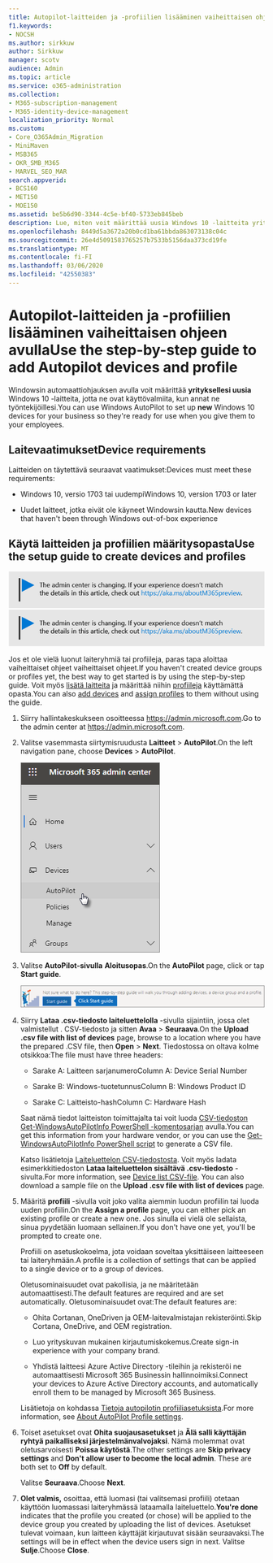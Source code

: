 ```yaml
---
title: Autopilot-laitteiden ja -profiilien lisääminen vaiheittaisen ohjeen avulla
f1.keywords:
- NOCSH
ms.author: sirkkuw
author: Sirkkuw
manager: scotv
audience: Admin
ms.topic: article
ms.service: o365-administration
ms.collection:
- M365-subscription-management
- M365-identity-device-management
localization_priority: Normal
ms.custom:
- Core_O365Admin_Migration
- MiniMaven
- MSB365
- OKR_SMB_M365
- MARVEL_SEO_MAR
search.appverid:
- BCS160
- MET150
- MOE150
ms.assetid: be5b6d90-3344-4c5e-bf40-5733eb845beb
description: Lue, miten voit määrittää uusia Windows 10 -laitteita yrityksellesi Windowsin automaattiohjauksen avulla, jotta ne ovat valmiita työntekijöiden käyttöön.
ms.openlocfilehash: 8449d5a3672a20b0cd1ba61bbda863073138c04c
ms.sourcegitcommit: 26e4d5091583765257b7533b5156daa373cd19fe
ms.translationtype: MT
ms.contentlocale: fi-FI
ms.lasthandoff: 03/06/2020
ms.locfileid: "42550383"
---
```

# <a name="use-the-step-by-step-guide-to-add-autopilot-devices-and-profile"></a><span data-ttu-id="61a11-103">Autopilot-laitteiden ja -profiilien lisääminen vaiheittaisen ohjeen avulla</span><span class="sxs-lookup"><span data-stu-id="61a11-103">Use the step-by-step guide to add Autopilot devices and profile</span></span>

<span data-ttu-id="61a11-104">Windowsin automaattiohjauksen avulla voit määrittää **yrityksellesi uusia** Windows 10 -laitteita, jotta ne ovat käyttövalmiita, kun annat ne työntekijöillesi.</span><span class="sxs-lookup"><span data-stu-id="61a11-104">You can use Windows AutoPilot to set up **new** Windows 10 devices for your business so they're ready for use when you give them to your employees.</span></span>
  
## <a name="device-requirements"></a><span data-ttu-id="61a11-105">Laitevaatimukset</span><span class="sxs-lookup"><span data-stu-id="61a11-105">Device requirements</span></span>

<span data-ttu-id="61a11-106">Laitteiden on täytettävä seuraavat vaatimukset:</span><span class="sxs-lookup"><span data-stu-id="61a11-106">Devices must meet these requirements:</span></span>
  
- <span data-ttu-id="61a11-107">Windows 10, versio 1703 tai uudempi</span><span class="sxs-lookup"><span data-stu-id="61a11-107">Windows 10, version 1703 or later</span></span>
    
- <span data-ttu-id="61a11-108">Uudet laitteet, jotka eivät ole käyneet Windowsin kautta.</span><span class="sxs-lookup"><span data-stu-id="61a11-108">New devices that haven't been through Windows out-of-box experience</span></span>
    
## <a name="use-the-setup-guide-to-create-devices-and-profiles"></a><span data-ttu-id="61a11-109">Käytä laitteiden ja profiilien määritysopasta</span><span class="sxs-lookup"><span data-stu-id="61a11-109">Use the setup guide to create devices and profiles</span></span>

<span data-ttu-id="61a11-110">[![Selite, jossa ilmoitetaan, että hallintakeskus muuttuu. Lisätietoja löytyy osoitteesta aka.ms/aboutM365preview.](../media/m365admincenterchanging.png)](https://docs.microsoft.com/office365/admin/microsoft-365-admin-center-preview)</span><span class="sxs-lookup"><span data-stu-id="61a11-110">[![Label to let you know the admin center is changing and you can find more details at aka.ms/aboutM365preview.](../media/m365admincenterchanging.png)](https://docs.microsoft.com/office365/admin/microsoft-365-admin-center-preview)</span></span>

<span data-ttu-id="61a11-111">Jos et ole vielä luonut laiteryhmiä tai profiileja, paras tapa aloittaa vaiheittaiset ohjeet vaiheittaiset ohjeet.</span><span class="sxs-lookup"><span data-stu-id="61a11-111">If you haven't created device groups or profiles yet, the best way to get started is by using the step-by-step guide.</span></span> <span data-ttu-id="61a11-112">Voit myös [lisätä laitteita](create-and-edit-autopilot-devices.md) ja määrittää niihin [profiileja](create-and-edit-autopilot-profiles.md) käyttämättä opasta.</span><span class="sxs-lookup"><span data-stu-id="61a11-112">You can also [add devices](create-and-edit-autopilot-devices.md) and [assign profiles](create-and-edit-autopilot-profiles.md) to them without using the guide.</span></span> 
  
1. <span data-ttu-id="61a11-113">Siirry hallintakeskukseen osoitteessa <a href="https://go.microsoft.com/fwlink/p/?linkid=837890" target="_blank">https://admin.microsoft.com</a>.</span><span class="sxs-lookup"><span data-stu-id="61a11-113">Go to the admin center at <a href="https://go.microsoft.com/fwlink/p/?linkid=837890" target="_blank">https://admin.microsoft.com</a>.</span></span>

2. <span data-ttu-id="61a11-114">Valitse vasemmasta siirtymisruudusta **Laitteet** \> **AutoPilot**.</span><span class="sxs-lookup"><span data-stu-id="61a11-114">On the left navigation pane, choose **Devices** \> **AutoPilot**.</span></span>

    ![Valitse hallintakeskuksessa laitteet ja sitten Automaattinen ohjaus.](../media/AutoPilot.png)
  
2. <span data-ttu-id="61a11-116">Valitse **AutoPilot-sivulla** **Aloitusopas**.</span><span class="sxs-lookup"><span data-stu-id="61a11-116">On the **AutoPilot** page, click or tap **Start guide**.</span></span>
    
    ![Click Start guide for step-by-step instructions for Autopilot.](../media/31662655-d1e6-437d-87ea-c0dec5da56f7.png)
  
3. <span data-ttu-id="61a11-118">Siirry **Lataa .csv-tiedosto laiteluettelolla** -sivulla sijaintiin, jossa olet valmistellut . CSV-tiedosto ja sitten **Avaa** \> **Seuraava**.</span><span class="sxs-lookup"><span data-stu-id="61a11-118">On the **Upload .csv file with list of devices** page, browse to a location where you have the prepared .CSV file, then **Open** \> **Next**.</span></span> <span data-ttu-id="61a11-119">Tiedostossa on oltava kolme otsikkoa:</span><span class="sxs-lookup"><span data-stu-id="61a11-119">The file must have three headers:</span></span>
    
    - <span data-ttu-id="61a11-120">Sarake A: Laitteen sarjanumero</span><span class="sxs-lookup"><span data-stu-id="61a11-120">Column A: Device Serial Number</span></span>
    
    - <span data-ttu-id="61a11-121">Sarake B: Windows-tuotetunnus</span><span class="sxs-lookup"><span data-stu-id="61a11-121">Column B: Windows Product ID</span></span>
    
    - <span data-ttu-id="61a11-122">Sarake C: Laitteisto-hash</span><span class="sxs-lookup"><span data-stu-id="61a11-122">Column C: Hardware Hash</span></span>
    
    <span data-ttu-id="61a11-123">Saat nämä tiedot laitteiston toimittajalta tai voit luoda [CSV-tiedoston Get-WindowsAutoPilotInfo PowerShell -komentosarjan](https://www.powershellgallery.com/packages/Get-WindowsAutoPilotInfo) avulla.</span><span class="sxs-lookup"><span data-stu-id="61a11-123">You can get this information from your hardware vendor, or you can use the [Get-WindowsAutoPilotInfo PowerShell script](https://www.powershellgallery.com/packages/Get-WindowsAutoPilotInfo) to generate a CSV file.</span></span> 
    
    <span data-ttu-id="61a11-p103">Katso lisätietoja [Laiteluettelon CSV-tiedostosta](https://support.office.com/article/932e3676-2491-49f0-9177-d893d2f5276e). Voit myös ladata esimerkkitiedoston **Lataa laiteluettelon sisältävä .csv-tiedosto** -sivulta.</span><span class="sxs-lookup"><span data-stu-id="61a11-p103">For more information, see [Device list CSV-file](https://support.office.com/article/932e3676-2491-49f0-9177-d893d2f5276e). You can also download a sample file on the **Upload .csv file with list of devices** page.</span></span> 
    
4. <span data-ttu-id="61a11-126">Määritä **profiili** -sivulla voit joko valita aiemmin luodun profiilin tai luoda uuden profiilin.</span><span class="sxs-lookup"><span data-stu-id="61a11-126">On the **Assign a profile** page, you can either pick an existing profile or create a new one.</span></span> <span data-ttu-id="61a11-127">Jos sinulla ei vielä ole sellaista, sinua pyydetään luomaan sellainen.</span><span class="sxs-lookup"><span data-stu-id="61a11-127">If you don't have one yet, you'll be prompted to create one.</span></span> 
    
    <span data-ttu-id="61a11-128">Profiili on asetuskokoelma, jota voidaan soveltaa yksittäiseen laitteeseen tai laiteryhmään.</span><span class="sxs-lookup"><span data-stu-id="61a11-128">A profile is a collection of settings that can be applied to a single device or to a group of devices.</span></span>
    
    <span data-ttu-id="61a11-129">Oletusominaisuudet ovat pakollisia, ja ne määritetään automaattisesti.</span><span class="sxs-lookup"><span data-stu-id="61a11-129">The default features are required and are set automatically.</span></span> <span data-ttu-id="61a11-130">Oletusominaisuudet ovat:</span><span class="sxs-lookup"><span data-stu-id="61a11-130">The default features are:</span></span>
    
    - <span data-ttu-id="61a11-131">Ohita Cortanan, OneDriven ja OEM-laitevalmistajan rekisteröinti.</span><span class="sxs-lookup"><span data-stu-id="61a11-131">Skip Cortana, OneDrive, and OEM registration.</span></span>
    
    - <span data-ttu-id="61a11-132">Luo yrityskuvan mukainen kirjautumiskokemus.</span><span class="sxs-lookup"><span data-stu-id="61a11-132">Create sign-in experience with your company brand.</span></span>
    
    - <span data-ttu-id="61a11-133">Yhdistä laitteesi Azure Active Directory -tileihin ja rekisteröi ne automaattisesti Microsoft 365 Businessin hallinnoimiksi.</span><span class="sxs-lookup"><span data-stu-id="61a11-133">Connect your devices to Azure Active Directory accounts, and automatically enroll them to be managed by Microsoft 365 Business.</span></span>
    
    <span data-ttu-id="61a11-134">Lisätietoja on kohdassa [Tietoja autopilotin profiiliasetuksista](autopilot-profile-settings.md).</span><span class="sxs-lookup"><span data-stu-id="61a11-134">For more information, see [About AutoPilot Profile settings](autopilot-profile-settings.md).</span></span> 
    
5. <span data-ttu-id="61a11-135">Toiset asetukset ovat **Ohita suojausasetukset** ja **Älä salli käyttäjän ryhtyä paikalliseksi järjestelmänvalvojaksi**. Nämä molemmat ovat oletusarvoisesti **Poissa käytöstä**.</span><span class="sxs-lookup"><span data-stu-id="61a11-135">The other settings are **Skip privacy settings** and **Don't allow user to become the local admin**. These are both set to **Off** by default.</span></span> 
    
    <span data-ttu-id="61a11-136">Valitse **Seuraava**.</span><span class="sxs-lookup"><span data-stu-id="61a11-136">Choose **Next**.</span></span>
    
6. <span data-ttu-id="61a11-137">**Olet valmis,** osoittaa, että luomasi (tai valitsemasi profiili) otetaan käyttöön luomassasi laiteryhmässä lataamalla laiteluettelo.</span><span class="sxs-lookup"><span data-stu-id="61a11-137">**You're done** indicates that the profile you created (or chose) will be applied to the device group you created by uploading the list of devices.</span></span> <span data-ttu-id="61a11-138">Asetukset tulevat voimaan, kun laitteen käyttäjät kirjautuvat sisään seuraavaksi.</span><span class="sxs-lookup"><span data-stu-id="61a11-138">The settings will be in effect when the device users sign in next.</span></span> <span data-ttu-id="61a11-139">Valitse **Sulje**.</span><span class="sxs-lookup"><span data-stu-id="61a11-139">Choose **Close**.</span></span>
    
